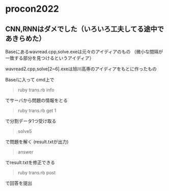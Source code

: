 # procon2022

## CNN,RNNはダメでした（いろいろ工夫してる途中であきらめた）

Baseにあるwavread.cpp,solve.exeは元々のアイディアのもの
（微小な間隔が一致する部分を見つけるというアイディア）

wavread2.cpp,solve[2~6].exeは旭川高専のアイディアをもとに作ったもの


Base/に入って
cmd上で


> ruby trans.rb info

でサーバから問題の情報をとる


> ruby trans.rb get 1

で分割データ1つ受け取る


> solve5

で問題を解く
(result.txtが出力)


> answer

でresult.txtを修正できる


> ruby trans.rb post

で回答を提出
